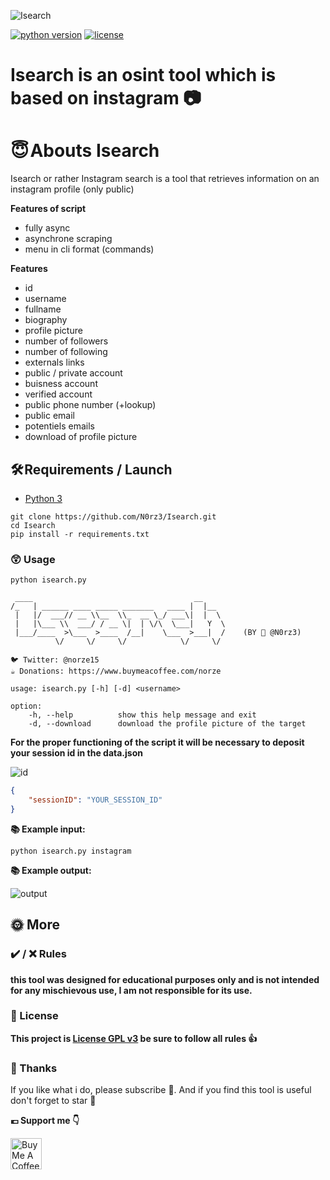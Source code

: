 ![Isearch](https://github.com/N0rz3/Zehef/assets/123885505/0811f735-fe52-4bb6-8173-cbb6ca803a7f)

[![python version](https://img.shields.io/badge/Python-3.10%2B-brightgreen)](https://www.python.org/downloads/)
[![license](https://img.shields.io/badge/License-GNU-blue.svg)](https://www.gnu.org/licenses/gpl-3.0.fr.html)


# **Isearch is an osint tool which is based on instagram 📷**


# **😇 Abouts Isearch**

Isearch or rather Instagram search is a tool that retrieves information on an instagram profile (only public)

**Features of script**
 - fully async
 - asynchrone scraping 
 - menu in cli format (commands)

**Features**
 - id
 - username
 - fullname
 - biography
 - profile picture
 - number of followers
 - number of following
 - externals links
 - public / private account
 - buisness account
 - verified account
 - public phone number (+lookup)
 - public email
 - potentiels emails
 - download of profile picture


## **🛠️ Requirements / Launch**

- [Python 3](https://www.python.org/downloads/)

```
git clone https://github.com/N0rz3/Isearch.git
cd Isearch
pip install -r requirements.txt
```




### **😲 Usage**
```python isearch.py```
```
 ____                                    __     
/_   | ______ ____ _____ _______   ____ |  |__  
 |   |/  ___// __ \\__  \\_  __ \_/ ___\|  |  \ 
 |   |\___ \\  ___/ / __ \|  | \/\  \___|   Y  \ 
 |___/____  >\___  >____  /__|    \___  >___|  /    (BY 🦊 @N0rz3) 
          \/     \/     \/            \/     \/ 
       
🐦 Twitter: @norze15
☕ Donations: https://www.buymeacoffee.com/norze

usage: isearch.py [-h] [-d] <username>

option:
    -h, --help          show this help message and exit
    -d, --download      download the profile picture of the target
```

**For the proper functioning of the script it will be necessary to deposit your session id in the data.json**

![id](https://github.com/N0rz3/N0rz3/assets/123885505/68df7a56-82b7-4454-85dd-ffc504b33fca)

```json
{
    "sessionID": "YOUR_SESSION_ID"
}
```

**📚 Example input:**

```python isearch.py instagram```

**📚 Example output:**

![output](https://github.com/N0rz3/N0rz3/assets/123885505/39b80b17-baf3-4a44-90de-4a9a168843ea)



## **🌞 More**


### **✔️ / ❌ Rules**

**this tool was designed for educational purposes only and is not intended for any mischievous use, I am not responsible for its use.**


### **📜 License**

**This project is [License GPL v3](https://www.gnu.org/licenses/gpl-3.0.fr.html) be sure to follow all rules 👍**


### **💖 Thanks**
If you like what i do, please subscribe 💖. And if you find this tool is useful don't forget to star 🌟

**💶 Support me 👇**

<a href="https://www.buymeacoffee.com/norze" target="_blank"><img src="https://cdn.buymeacoffee.com/buttons/v2/default-yellow.png" alt="Buy Me A Coffee" height="50" ></a>
